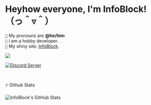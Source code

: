 # **Heyhow everyone, I'm InfoBlock!** （っ＾▿＾）

`💖` My pronouns are **@he/him** <br />
`📜` I am a hobby developer. <br>
`🔗` My shiny site: [InfoBlock](https://infoblock.github.io/Website/). <br>

[![](https://discord.c99.nl/widget/theme-3/124220790001500161.png)](https://infoblock.github.io/Website/)

[![Discord Server](https://discordapp.com/api/guilds/611886244925931531/widget.png?style=banner2)](https://discord.gg/zWFW6yg)

<br>

⚡ Github Stats
<br><br>
<a href="https://infoblock.github.io/Website/"><img align="left" alt="InfoBlock's GitHub Stats" src="https://github-readme-stats.vercel.app/api?username=infoblock&count_private=true&show_icons=true&theme=dark" /></a>
